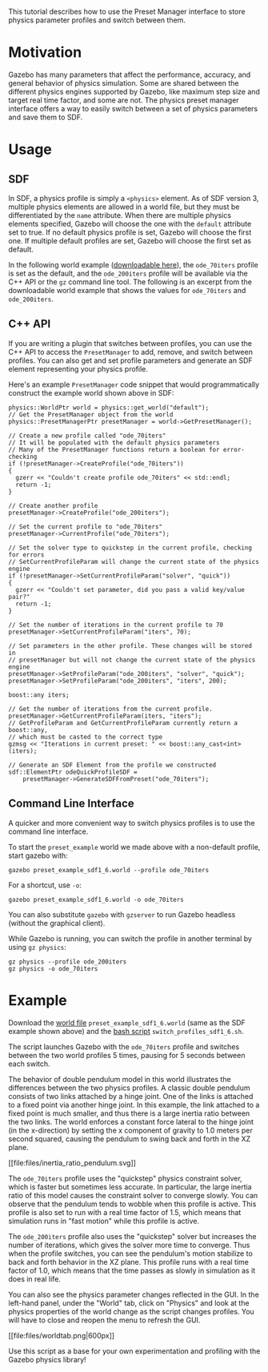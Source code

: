 This tutorial describes how to use the Preset Manager interface to store
physics parameter profiles and switch between them.

# Motivation
Gazebo has many parameters that affect the performance, accuracy, and general
behavior of physics simulation. Some are shared between the different physics
engines supported by Gazebo, like maximum step size and target real time
factor, and some are not. The physics preset manager interface offers a way to
easily switch between a set of physics parameters and save them to SDF.

# Usage

## SDF
In SDF, a physics profile is simply a `<physics>` element. As of SDF version 3,
multiple physics elements are allowed in a world file, but they must be
differentiated by the `name` attribute. When there are multiple physics elements
specified, Gazebo will choose the one with the `default` attribute set to true.
If no default physics profile is set, Gazebo will choose the first one. If
multiple default profiles are set, Gazebo will choose the first set as default.

In the following world example
([downloadable here](https://bitbucket.org/osrf/gazebo_tutorials/raw/default/preset_manager/files/preset_example_sdf1_6.world)),
the `ode_70iters` profile is set as the default, and the `ode_200iters`
profile will be available via the C++ API or the `gz` command line tool. The following is an excerpt from the downloadable world example that shows the values for `ode_70iters` and `ode_200iters`.

<include from=' <sdf version="1.6">' to='<!-- end physics presets, models and other world properties go here --> ' src='https://bitbucket.org/osrf/gazebo_tutorials/raw/default/preset_manager/files/preset_example_sdf1_6.world'/>

## C++ API
If you are writing a plugin that switches between profiles, you can use the C++
API to access the `PresetManager` to add, remove, and switch between profiles.
You can also get and set profile parameters and generate an SDF element
representing your physics profile.

Here's an example `PresetManager` code snippet that would programmatically
construct the example world shown above in SDF:

```
physics::WorldPtr world = physics::get_world("default");
// Get the PresetManager object from the world
physics::PresetManagerPtr presetManager = world->GetPresetManager();

// Create a new profile called "ode_70iters"
// It will be populated with the default physics parameters
// Many of the PresetManager functions return a boolean for error-checking
if (!presetManager->CreateProfile("ode_70iters"))
{
  gzerr << "Couldn't create profile ode_70iters" << std::endl;
  return -1;
}

// Create another profile
presetManager->CreateProfile("ode_200iters");

// Set the current profile to "ode_70iters"
presetManager->CurrentProfile("ode_70iters");

// Set the solver type to quickstep in the current profile, checking for errors
// SetCurrentProfileParam will change the current state of the physics engine
if (!presetManager->SetCurrentProfileParam("solver", "quick"))
{
  gzerr << "Couldn't set parameter, did you pass a valid key/value pair?"
  return -1;
}

// Set the number of iterations in the current profile to 70
presetManager->SetCurrentProfileParam("iters", 70);

// Set parameters in the other profile. These changes will be stored in
// presetManager but will not change the current state of the physics engine
presetManager->SetProfileParam("ode_200iters", "solver", "quick");
presetManager->SetProfileParam("ode_200iters", "iters", 200);

boost::any iters;

// Get the number of iterations from the current profile.
presetManager->GetCurrentProfileParam(iters, "iters");
// GetProfileParam and GetCurrentProfileParam currently return a boost::any,
// which must be casted to the correct type
gzmsg << "Iterations in current preset: " << boost::any_cast<int>(iters);

// Generate an SDF Element from the profile we constructed
sdf::ElementPtr odeQuickProfileSDF =
    presetManager->GenerateSDFFromPreset("ode_70iters");
```

## Command Line Interface
A quicker and more convenient way to switch physics profiles is to use the
command line interface.

To start the `preset_example` world we made above with a non-default profile,
start gazebo with:

```
gazebo preset_example_sdf1_6.world --profile ode_70iters
```

For a shortcut, use `-o`:

```
gazebo preset_example_sdf1_6.world -o ode_70iters
```

You can also substitute `gazebo` with `gzserver` to run Gazebo headless
(without the graphical client).

While Gazebo is running, you can switch the profile in another terminal
by using `gz physics`:

```
gz physics --profile ode_200iters
gz physics -o ode_70iters
```

# Example

Download the
[world file](https://bitbucket.org/osrf/gazebo_tutorials/raw/default/preset_manager/files/preset_example_sdf1_6.world)
`preset_example_sdf1_6.world` (same as the SDF example shown above) and the
[bash script](https://bitbucket.org/osrf/gazebo_tutorials/raw/default/preset_manager/files/switch_profiles_sdf1_6.sh)
`switch_profiles_sdf1_6.sh`.

<include src='https://bitbucket.org/osrf/gazebo_tutorials/raw/default/preset_manager/files/switch_profiles_sdf1_6.sh'/>

The script launches Gazebo with the `ode_70iters` profile and switches between
the two world profiles 5 times, pausing for 5 seconds between each switch.

The behavior of double pendulum model in this world illustrates the differences between the two physics
profiles. A classic double pendulum consists of two links attached by a hinge joint. One of the links is
attached to a fixed point via another hinge joint. In this example, the link attached to a fixed point
is much smaller, and thus there is a large inertia ratio between the two links. The world enforces a constant
force lateral to the hinge joint (in the x-direction) by setting the x component of gravity to 1.0 meters
per second squared, causing the pendulum to swing back and forth in the XZ plane.

[[file:files/inertia_ratio_pendulum.svg]]

The `ode_70iters` profile uses the "quickstep" physics constraint solver, which is faster but sometimes less
accurate. In particular, the large inertia ratio of this model causes the constraint solver to converge slowly.
You can observe that the pendulum tends to wobble when this profile is active. This profile is also set to
run with a real time factor of 1.5, which means that simulation runs in "fast motion" while this profile is active.

The `ode_200iters` profile also uses the "quickstep" solver but increases the number of iterations,
which gives the solver more time to converge. Thus when the profile switches, you can see the pendulum's motion
stabilize to back and forth behavior in the XZ plane. This profile runs with a real time factor of 1.0, which means
that the time passes as slowly in simulation as it does in real life.

You can also see the physics parameter changes reflected in the GUI. In the left-hand panel, under the "World" tab,
click on "Physics" and look at the physics properties of the world change as the script changes profiles. You
will have to close and reopen the menu to refresh the GUI.

[[file:files/worldtab.png|600px]]

Use this script as a base for your own experimentation and profiling with the Gazebo physics
library!
